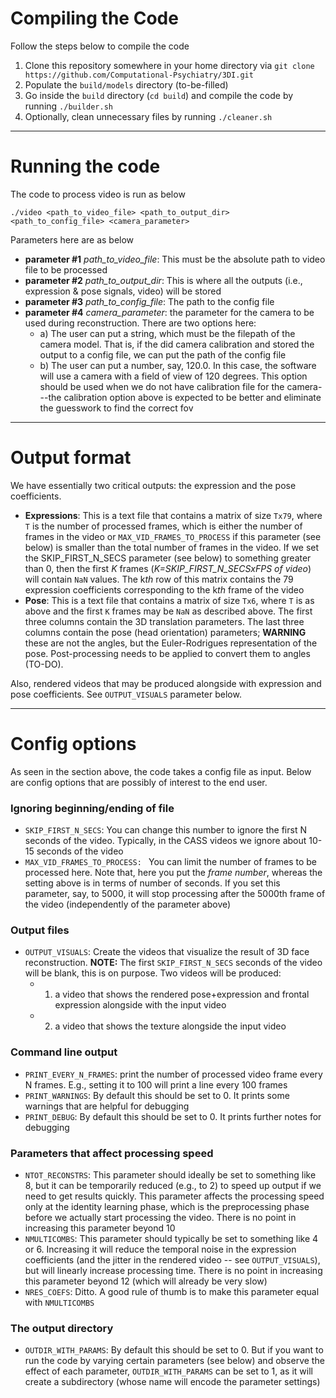 # Compiling the Code

Follow the steps below to compile the code

1. Clone this repository somewhere in your home directory via `git clone https://github.com/Computational-Psychiatry/3DI.git`
1. Populate the `build/models` directory (to-be-filled)
1. Go inside the `build` directory (`cd build`) and compile the code by running `./builder.sh`
1. Optionally, clean unnecessary files by running `./cleaner.sh`

***

# Running the code

The code to process video is run as below

`./video <path_to_video_file> <path_to_output_dir> <path_to_config_file> <camera_parameter>`

Parameters here are as below

- **parameter #1** *path_to_video_file*: This must be the absolute path to video file to be processed
- **parameter #2** *path_to_output_dir*: This is where all the outputs (i.e., expression & pose signals, video) will be stored
- **parameter #3** *path_to_config_file*: The path to the config file
- **parameter #4** *camera_parameter*: the parameter for the camera to be used during reconstruction. There are two options here:
    - a) The user can put a string, which must be the filepath of the camera model. That is, if the did camera calibration and stored the output to a config file, we can put the path of the config file
    - b) The user can put a number, say, 120.0. In this case, the software will use a camera with a field of view of 120 degrees. This option should be used when we do not have calibration file for the camera---the calibration option above is expected to be better and eliminate the guesswork to find the correct fov

***

# Output format

We have essentially two critical outputs: the expression and the pose coefficients.

- **Expressions**: This is a text file that contains a matrix of size `Tx79`, where `T` is the number of processed frames, which is either the number of frames in the video or `MAX_VID_FRAMES_TO_PROCESS` if this parameter (see below) is smaller than the total number of frames in the video. If we set the SKIP_FIRST_N_SECS parameter (see below) to something greater than 0, then the first *K* frames (*K=SKIP_FIRST_N_SECSxFPS of video*) will contain `NaN` values. The k*th* row of this matrix contains the 79 expression coefficients corresponding to the k*th* frame of the video
- **Pose**: This is a text file that contains a matrix of size `Tx6`, where `T` is as above and the first `K` frames may be `NaN` as described above. The first three columns contain the 3D translation parameters. The last three columns contain the pose (head orientation) parameters; **WARNING** these are not the angles, but the Euler-Rodrigues representation of the pose. Post-processing needs to be applied to convert them to angles (TO-DO).

Also, rendered videos that may be produced alongside with expression and pose coefficients. See `OUTPUT_VISUALS` parameter below.

***

# Config options

As seen in the section above, the code takes a config file as input. Below are config options that are possibly of interest to the end user.

### Ignoring beginning/ending of file

- `SKIP_FIRST_N_SECS`: You can change this number to ignore the first N seconds of the video. Typically, in the CASS videos we ignore about 10-15 seconds of the video
- `MAX_VID_FRAMES_TO_PROCESS: ` You can limit the number of frames to be processed here. Note that, here you put the *frame number*, whereas the setting above is in terms of number of seconds. If you set this parameter, say, to 5000, it will stop processing after the 5000th frame of the video (independently of the parameter above)

### Output files
- `OUTPUT_VISUALS`: Create the videos that visualize the result of 3D face reconstruction. **NOTE:** The first `SKIP_FIRST_N_SECS` seconds of the video will be blank, this is on purpose. Two videos will be produced: 
    - 1) a video that shows the rendered pose+expression and frontal expression alongside with the input video
    - 2) a video that shows the texture alongside the input video

### Command line output
- `PRINT_EVERY_N_FRAMES`: print the number of processed video frame every N frames. E.g., setting it to 100 will print a line every 100 frames
- `PRINT_WARNINGS`: By default this should be set to 0. It prints some warnings that are helpful for debugging
- `PRINT_DEBUG`: By default this should be set to 0. It prints further notes for debugging

### Parameters that affect processing speed
- `NTOT_RECONSTRS`: This parameter should ideally be set to something like 8, but it can be temporarily reduced (e.g., to 2) to speed up output if we need to get results quickly. This parameter affects the processing speed only at the identity learning phase, which is the preprocessing phase before we actually start processing the video. There is no point in increasing this parameter beyond 10
- `NMULTICOMBS`: This parameter should typically be set to something like 4 or 6. Increasing it will reduce the temporal noise in the expression coefficients (and the jitter in the rendered video -- see `OUTPUT_VISUALS`), but will linearly increase processing time. There is no point in increasing this parameter beyond 12 (which will already be very slow)
- `NRES_COEFS`: Ditto. A good rule of thumb is to make this parameter equal with `NMULTICOMBS`


### The output directory
- `OUTDIR_WITH_PARAMS`: By default this should be set to 0. But if you want to run the code by varying certain parameters (see below) and observe the effect of each parameter, `OUTDIR_WITH_PARAMS` can be set to 1, as it will create a subdirectory (whose name will encode the parameter settings)


